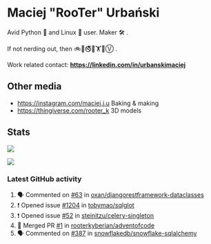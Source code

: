 # Maciej "RooTer" Urbański

Avid Python 🐍 and Linux 🐧 user.
Maker 🛠 .

If not nerding out, then 🚲🎲🚭🍰🏋️🌈Ⓥ .

Work related contact: **https://linkedin.com/in/urbanskimaciej**

## Other media

- https://instagram.com/maciej.j.u Baking & making
- https://thingiverse.com/rooter_k 3D models

## Stats

![](https://github-readme-stats.vercel.app/api?username=rooterkyberian&hide_title=true&show_icons=true&count_private=true&theme=graywhite)

![](https://komarev.com/ghpvc/?username=rooterkyberian&color=lightgray&style=flat-square)

### Latest GitHub activity

<!--START_SECTION:activity-->
1. 🗣 Commented on [#63](https://github.com/oxan/djangorestframework-dataclasses/issues/63) in [oxan/djangorestframework-dataclasses](https://github.com/oxan/djangorestframework-dataclasses)
2. ❗️ Opened issue [#1204](https://github.com/tobymao/sqlglot/issues/1204) in [tobymao/sqlglot](https://github.com/tobymao/sqlglot)
3. ❗️ Opened issue [#52](https://github.com/steinitzu/celery-singleton/issues/52) in [steinitzu/celery-singleton](https://github.com/steinitzu/celery-singleton)
4. 🎉 Merged PR [#1](https://github.com/rooterkyberian/adventofcode/pull/1) in [rooterkyberian/adventofcode](https://github.com/rooterkyberian/adventofcode)
5. 🗣 Commented on [#387](https://github.com/snowflakedb/snowflake-sqlalchemy/issues/387) in [snowflakedb/snowflake-sqlalchemy](https://github.com/snowflakedb/snowflake-sqlalchemy)
<!--END_SECTION:activity-->
